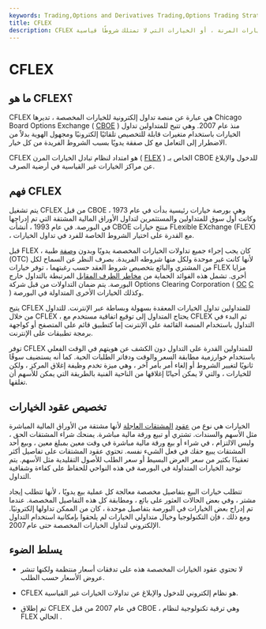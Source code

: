 ```yaml
---
keywords: Trading,Options and Derivatives Trading,Options Trading Strategy and Education,Options and Derivatives,Strategy and Education
title: CFLEX
description: CFLEX هو نظام إلكتروني لتداول الخيارات المرنة ، أو الخيارات التي لا تمتلك شروطًا قياسية.
---
```


# CFLEX
## ما هو CFLEX؟

CFLEX هي عبارة عن منصة تداول إلكترونية للخيارات المخصصة ، تديرها Chicago Board Options Exchange ( [CBOE](/cboe) ) منذ عام 2007. وهي تتيح للمتداولين تداول الخيارات باستخدام متغيرات قابلة للتخصيص تلقائيًا إلكترونيًا ومجهول الهوية بدلاً من الاضطرار إلى التعامل مع كل صفقة يدويًا بسبب الشروط الفريدة من كل خيار.

CFLEX هو امتداد لنظام تبادل الخيارات المرن ( [FLEX](/flexoption) ) الخاص بـ CBOE للدخول والإبلاغ عن مراكز الخيارات غير القياسية في أرضية الصرف.

## فهم CFLEX

يتم تشغيل CFLEX من قبل CBOE ، وهي بورصة خيارات رئيسية بدأت في عام 1973 وكانت أول سوق للمتداولين والمستثمرين لتداول الأوراق المالية المشتقة التي تم إدراجها في البورصة. في عام 1993 ، أنشأت CBOE منتج خيارات FLexible EXchange (FLEX) ، مع القدرة على اختيار الشروط الخاصة للفرد في تداول الخيارات.

قبل FLEX ، كان يجب إجراء جميع تداولات الخيارات المخصصة يدويًا وبدون [وصفة](/otc) طبية (OTC) لأنها كانت غير موحدة ولكل منها شروطه الفريدة. بصرف النظر عن السماح لكل من المشتري والبائع بتخصيص شروط العقد حسب رغبتهما ، توفر خيارات FLEX مزايا أخرى. تشمل هذه الفوائد الحماية من [مخاطر الطرف المقابل](/counterpartyrisk) المرتبطة بالتداول خارج البورصة. يتم ضمان التداولات من قبل شركة Options Clearing Corporation ( [OC](/occ) [C](/occ) ) وكذلك الخيارات الأخرى المتداولة في البورصة.

يتيح CFLEX للمتداولين تداول الخيارات المعقدة بسهولة وبساطة عبر الإنترنت. للتداول من خلال CFLEX ، يحتاج المتداول إلى توقيع اتفاقية مستخدم مع CFLEX ثم البدء في التداول باستخدام المنصة القائمة على الإنترنت إما كتطبيق قائم على المتصفح أو كواجهة برمجة تطبيقات على الإنترنت.

توفر CFLEX للمتداولين القدرة على التداول دون الكشف عن هويتهم في الوقت الفعلي باستخدام خوارزمية مطابقة السعر والوقت ودفاتر الطلبات الحية. كما أنه يستضيف سوقًا ثانويًا لتغيير الشروط أو إلغاء أمر بأمر آخر ، وهي ميزة تخدم وظيفة إغلاق المركز ، ولكن للخيارات ، والتي لا يمكن أحيانًا إغلاقها من الناحية الفنية بالطريقة التي يمكن للأسهم أن تغلقها.

## تخصيص عقود الخيارات

الخيارات هي نوع من [عقود](/derivative) [المشتقات العاجلة](/derivative) لأنها مشتقة من الأوراق المالية المباشرة مثل الأسهم والسندات. تشتري أو تبيع ورقة مالية مباشرة. يمنحك شراء المشتقات الحق ، وليس الالتزام ، في شراء أو بيع ورقة مالية مباشرة في وقت معين بمبلغ معين ، وبيع أحد المشتقات يبيع حقك في فعل الشيء نفسه. تحتوي عقود المشتقات على تفاصيل أكثر تعقيدًا بكثير من سعر العرض البسيط أو سعر الطلب للأصول التقليدية مثل الأسهم. يتم توحيد الخيارات المتداولة في البورصة في هذه النواحي للحفاظ على كفاءة وشفافية التداول.

تتطلب خيارات البيع بتفاصيل مخصصة معالجة كل عملية بيع يدويًا ، لأنها تتطلب إيجاد مشتر ، وفي بعض الحالات العثور على بائع ، ومطابقة كل هذه التفاصيل المخصصة. عندما تم إدراج بعض الخيارات في البورصة بتفاصيل موحدة ، كان من الممكن تداولها إلكترونيًا. ومع ذلك ، فإن التكنولوجيا وخيال متداولي الخيارات لم يلحقوا بإمكانية استخدام التداول الإلكتروني لتداول الخيارات المخصصة حتى عام 2007.

## يسلط الضوء

- لا تحتوي عقود الخيارات المخصصة هذه على تدفقات أسعار منتظمة ولكنها تنشر عروض الأسعار حسب الطلب.

- CFLEX هو نظام إلكتروني للدخول والإبلاغ عن تداولات الخيارات غير القياسية.

- تم إطلاق CFLEX في عام 2007 من قبل CBOE ، وهي ترقية تكنولوجية لنظام FLEX الحالي .

